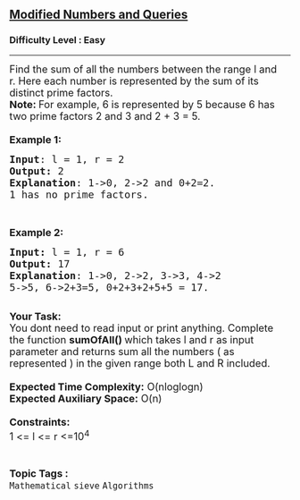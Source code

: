 <h2><a href="https://www.geeksforgeeks.org/problems/modified-numbers-and-queries0904/1?page=4&category=Mathematical&difficulty=Easy&sortBy=submissions">Modified Numbers and Queries</a></h2><h3>Difficulty Level : Easy</h3><hr><div class="problems_problem_content__Xm_eO"><p><span style="font-size:18px">Find the sum of all the numbers between the range l&nbsp;and r.&nbsp;Here each number is represented by the sum of its distinct prime factors.&nbsp;<br>
<strong>Note: </strong>For example, 6 is represented by 5 because 6 has two prime factors 2 and 3 and 2 + 3 = 5.<br>
<br>
<strong>Example 1:</strong></span></p>

<pre><span style="font-size:18px"><strong>Input</strong>: l = 1, r = 2
<strong>Output:</strong>&nbsp;2
<strong>Explanation</strong>: 1-&gt;0, 2-&gt;2 and 0+2=2.
1 has no prime factors.
</span>
</pre>

<p><br>
<span style="font-size:18px"><strong>Example 2:</strong></span></p>

<pre><span style="font-size:18px"><strong>Input: </strong>l = 1, r = 6
<strong>Output:&nbsp;</strong>17
<strong>Explanation</strong>: 1-&gt;0, 2-&gt;2, 3-&gt;3, 4-&gt;2
5-&gt;5, 6-&gt;2+3=5, 0+2+3+2+5+5 = 17. </span>
</pre>

<p><br>
<span style="font-size:18px"><strong>Your Task:&nbsp;&nbsp;</strong><br>
You dont need to read input or print anything. Complete the function <strong>sumOfAll()&nbsp;</strong>which takes l&nbsp;and r&nbsp;as input parameter and returns sum all the numbers ( as represented&nbsp;) in the given range both L and R included.<br>
<br>
<strong>Expected Time Complexity:</strong> O(nloglogn)<br>
<strong>Expected Auxiliary Space:</strong> O(n)<br>
<br>
<strong>Constraints:</strong><br>
1 &lt;= l&nbsp;&lt;= r&nbsp;&lt;=10<sup>4</sup></span></p>
</div><br><p><span style=font-size:18px><strong>Topic Tags : </strong><br><code>Mathematical</code>&nbsp;<code>sieve</code>&nbsp;<code>Algorithms</code>&nbsp;
